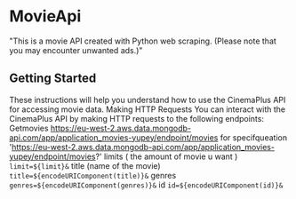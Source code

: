 # MovieApi
"This is a movie API created with Python web scraping. (Please note that you may encounter unwanted ads.)"

## Getting Started

These instructions will help you understand how to use the CinemaPlus API for accessing movie data.
Making HTTP Requests
You can interact with the CinemaPlus API by making HTTP requests to the following endpoints:
Getmovies
https://eu-west-2.aws.data.mongodb-api.com/app/application_movies-yupey/endpoint/movies 
for specifqueation 
'https://eu-west-2.aws.data.mongodb-api.com/app/application_movies-yupey/endpoint/movies?'
limits ( the amount of movie u want )
`limit=${limit}&`
title (name of the movie)
`title=${encodeURIComponent(title)}&`
genres 
`genres=${encodeURIComponent(genres)}&`
id
`id=${encodeURIComponent(id)}&`
